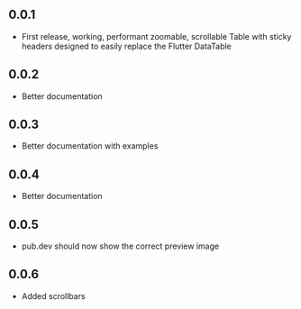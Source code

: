 ## 0.0.1

* First release, working, performant zoomable, scrollable Table with sticky headers designed to easily replace the Flutter DataTable

## 0.0.2
* Better documentation

## 0.0.3
* Better documentation with examples

## 0.0.4
* Better documentation

## 0.0.5
* pub.dev should now show the correct preview image

## 0.0.6
 * Added scrollbars